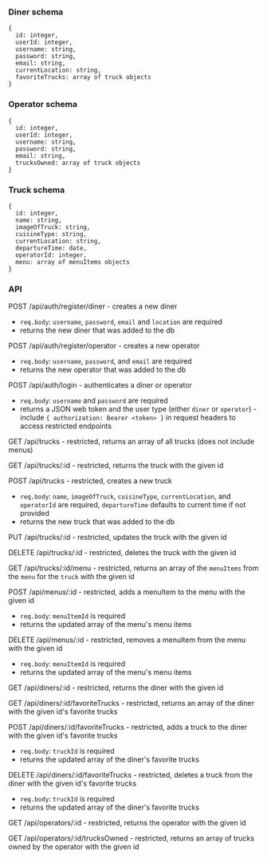 ### Diner schema

    {
      id: integer,
      userId: integer,
      username: string,
      password: string,
      email: string,
      currentLocation: string,
      favoriteTrucks: array of truck objects
    }

### Operator schema

    {
      id: integer,
      userId: integer,
      username: string,
      password: string,
      email: string,
      trucksOwned: array of truck objects
    }

### Truck schema

    {
      id: integer,
      name: string,
      imageOfTruck: string,
      cuisineType: string,
      currentLocation: string,
      departureTime: date,
      operatorId: integer,
      menu: array of menuItems objects
    }

### API

POST /api/auth/register/diner - creates a new diner

- `req.body`: `username`, `password`, `email` and `location` are required
- returns the new diner that was added to the db

POST /api/auth/register/operator - creates a new operator

- `req.body`: `username`, `password`, and `email` are required
- returns the new operator that was added to the db

POST /api/auth/login - authenticates a diner or operator

- `req.body`: `username` and `password` are required
- returns a JSON web token and the user type (either `diner` or `operator`) - include `{ authorization: Bearer <token> }` in request headers to access restricted endpoints

GET /api/trucks - restricted, returns an array of all trucks (does not include menus)

GET /api/trucks/:id - restricted, returns the truck with the given id

POST /api/trucks - restricted, creates a new truck

- `req.body`: `name`, `imageOfTruck`, `cuisineType`, `currentLocation`, and `operatorId` are required, `departureTime` defaults to current time if not provided
- returns the new truck that was added to the db

PUT /api/trucks/:id - restricted, updates the truck with the given id

DELETE /api/trucks/:id - restricted, deletes the truck with the given id

GET /api/trucks/:id/menu - restricted, returns an array of the `menuItems` from the `menu` for the `truck` with the given id

POST /api/menus/:id - restricted, adds a menuItem to the menu with the given id

- `req.body`: `menuItemId` is required
- returns the updated array of the menu's menu items

DELETE /api/menus/:id - restricted, removes a menuItem from the menu with the given id

- `req.body`: `menuItemId` is required
- returns the updated array of the menu's menu items

GET /api/diners/:id - restricted, returns the diner with the given id

GET /api/diners/:id/favoriteTrucks - restricted, returns an array of the diner with the given id's favorite trucks

POST /api/diners/:id/favoriteTrucks - restricted, adds a truck to the diner with the given id's favorite trucks

- `req.body`: `truckId` is required
- returns the updated array of the diner's favorite trucks

DELETE /api/diners/:id/favoriteTrucks - restricted, deletes a truck from the diner with the given id's favorite trucks

- `req.body`: `truckId` is required
- returns the updated array of the diner's favorite trucks

GET /api/operators/:id - restricted, returns the operator with the given id

GET /api/operators/:id/trucksOwned - restricted, returns an array of trucks owned by the operator with the given id
